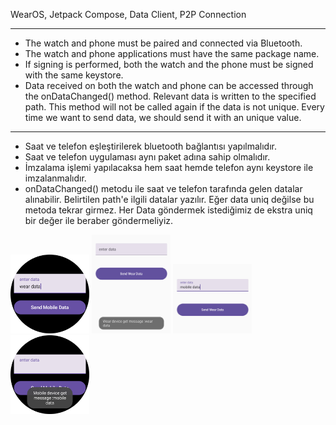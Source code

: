 WearOS, Jetpack Compose, Data Client, P2P Connection

------------------------------------------------------------------------------------------------------------------------------------------------------------------------


- The watch and phone must be paired and connected via Bluetooth.
- The watch and phone applications must have the same package name.
- If signing is performed, both the watch and the phone must be signed with the same keystore.
- Data received on both the watch and phone can be accessed through the onDataChanged() method. Relevant data is written to the specified path. This method will not be called again if the data is not unique. Every time we want to send data, we should send it with an unique value.


------------------------------------------------------------------------------------------------------------------------------------------------------------------------

- Saat ve telefon eşleştirilerek bluetooth bağlantısı yapılmalıdır.
- Saat ve telefon uygulaması aynı paket adına sahip olmalıdır.
- İmzalama işlemi yapılacaksa hem saat hemde telefon aynı keystore ile imzalanmalıdır.
- onDataChanged() metodu ile saat ve telefon tarafında gelen datalar alınabilir. Belirtilen path'e ilgili datalar yazılır. Eğer data uniq değilse bu metoda tekrar girmez. Her Data göndermek istediğimiz de ekstra uniq bir değer ile beraber göndermeliyiz.

<img src="https://github.com/sercanyigit/WearOS-Data-Transfer/blob/main/screenshot/wear1.png" width=25% height=25%>
<img src="https://github.com/sercanyigit/WearOS-Data-Transfer/blob/main/screenshot/mobile1.png" width=25% height=25%>
<img src="https://github.com/sercanyigit/WearOS-Data-Transfer/blob/main/screenshot/mobile2.png" width=25% height=25%>
<img src="https://github.com/sercanyigit/WearOS-Data-Transfer/blob/main/screenshot/wear2.png" width=25% height=25%>
